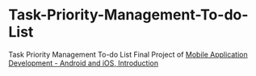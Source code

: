 # Task-Priority-Management-To-do-List
Task Priority Management To-do List
Final Project of [Mobile Application Development - Android and iOS, Introduction](https://www.ucsc-extension.edu/courses/mobile-application-development-android-and-ios-introduction/)
